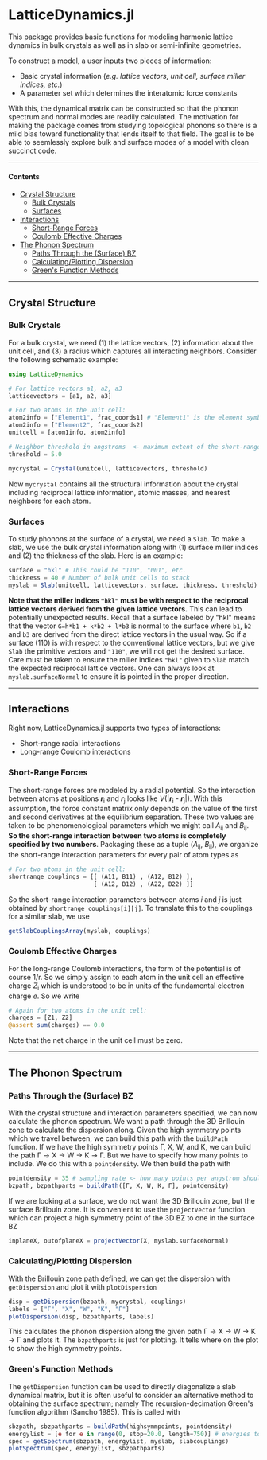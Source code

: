 # LatticeDynamics.jl

This package provides basic functions for modeling harmonic lattice dynamics in bulk crystals as well as in slab or semi-infinite geometries.

To construct a model, a user inputs two pieces of information:

* Basic crystal information (*e.g. lattice vectors, unit cell, surface miller indices, etc.*)
* A parameter set which determines the interatomic force constants

With this, the dynamical matrix can be constructed so that the phonon spectrum and normal modes are readily calculated. The motivation for making the package comes from studying topological phonons so there is a mild bias toward functionality that lends itself to that field. The goal is to be able to seemlessly explore bulk and surface modes of a model with clean succinct code. 
_______________________________
#### Contents
* [Crystal Structure](#Crystal-Structure)
    - [Bulk Crystals](#Bulk-Crystals)
    - [Surfaces](#Surfaces)
* [Interactions](#Interactions)
    - [Short-Range Forces](#Short-Range-Forces)
    - [Coulomb Effective Charges](#Coulomb-Effective-Charges)
* [The Phonon Spectrum](#The-Phonon-Spectrum)
    - [Paths Through the (Surface) BZ](#Paths-Through-the-Surface-BZ)
    - [Calculating/Plotting Dispersion](#CalculatingPlotting-Dispersion)
    - [Green's Function Methods](#Greens-Function-Methods)
________________________________
## Crystal Structure

### Bulk Crystals
For a bulk crystal, we need (1) the lattice vectors, (2) information about the unit cell, and (3) a radius which captures all interacting neighbors. Consider the following schematic example:
```julia
using LatticeDynamics

# For lattice vectors a1, a2, a3
latticevectors = [a1, a2, a3]

# For two atoms in the unit cell:
atom2info = ["Element1", frac_coords1] # "Element1" is the element symbol, e.g. "Al", "C", etc.
atom2info = ["Element2", frac_coords2]
unitcell = [atom1info, atom2info]

# Neighbor threshold in angstroms  <- maximum extent of the short-range interactions
threshold = 5.0

mycrystal = Crystal(unitcell, latticevectors, threshold)
```
Now `mycrystal` contains all the structural information about the crystal including reciprocal lattice information, atomic masses, and nearest neighbors for each atom.

### Surfaces

To study phonons at the surface of a crystal, we need a `Slab`. To make a slab, we use the bulk crystal information along with (1) surface miller indices and (2) the thickness of the slab. Here is an example:
```julia
surface = "hkl" # This could be "110", "001", etc.
thickness = 40 # Number of bulk unit cells to stack 
myslab = Slab(unitcell, latticevectors, surface, thickness, threshold)
```
**Note that the miller indices `"hkl"` must be with respect to the reciprocal lattice vectors derived from the given lattice vectors.** This can lead to potentially unexpected results. Recall that a surface labeled by "hkl" means that the vector `G=h*b1 + k*b2 + l*b3` is normal to the surface where `b1`, `b2` and `b3` are derived from the direct lattice vectors in the usual way. So if a surface (110) is with respect to the conventional lattice vectors, but we give `Slab` the primitive vectors and `"110"`, we will not get the desired surface. Care must be taken to ensure the miller indices `"hkl"` given to `Slab` match the expected reciprocal lattice vectors. One can always look at `myslab.surfaceNormal` to ensure it is pointed in the proper direction.

_______________________________

## Interactions
Right now, LatticeDynamics.jl supports two types of interactions:
* Short-range radial interactions
* Long-range Coulomb interactions

### Short-Range Forces

The short-range forces are modeled by a radial potential. So the interaction between atoms at positions ***r***<sub>i</sub> and ***r***<sub>j</sub> looks like *V*(|***r***<sub>i</sub> - ***r***<sub>j</sub>|). With this assumption, the force constant matrix only depends on the value of the first and second derivatives at the equilibrium separation. These two values are taken to be phenomenological parameters which we might call *A*<sub>ij</sub> and *B*<sub>ij</sub>. **So the short-range interaction between two atoms is completely specified by two numbers**. Packaging these as a tuple (*A*<sub>ij</sub>, *B*<sub>ij</sub>), we organize the short-range interaction parameters for every pair of atom types as 

```julia
# For two atoms in the unit cell:
shortrange_couplings = [[ (A11, B11) , (A12, B12) ],
                        [ (A12, B12) , (A22, B22) ]]
```
So the short-range interaction parameters between atoms *i* and *j* is just obtained by `shortrange_couplings[i][j]`. To translate this to the couplings for a similar slab, we use 
```julia
getSlabCouplingsArray(myslab, couplings)
```

### Coulomb Effective Charges

For the long-range Coulomb interactions, the form of the potential is of course 1/r. So we simply assign to each atom in the unit cell an effective charge *Z*<sub>i</sub> which is understood to be in units of the fundamental electron charge *e*. So we write
```julia
# Again for two atoms in the unit cell:
charges = [Z1, Z2]
@assert sum(charges) == 0.0
```
Note that the net charge in the unit cell must be zero.

____________________________________

## The Phonon Spectrum

### Paths Through the (Surface) BZ

With the crystal structure and interaction parameters specified, we can now calculate the phonon spectrum. We want a path through the 3D Brillouin zone to calculate the dispersion along. Given the high symmetry points which we travel between, we can build this path with the `buildPath` function. If we have the high symmetry points Γ, X, W, and K, we can build the path Γ -> X -> W -> K -> Γ. But we have to specify how many points to include. We do this with a `pointdensity`. We then build the path with 
```julia
pointdensity = 35 # sampling rate <- how many points per angstrom should we calculate the energies
bzpath, bzpathparts = buildPath([Γ, X, W, K, Γ], pointdensity)
```
If we are looking at a surface, we do not want the 3D Brillouin zone, but the surface Brillouin zone. It is convenient to use the `projectVector` function which can project a high symmetry point of the 3D BZ to one in the surface BZ
```julia
inplaneX, outofplaneX = projectVector(X, myslab.surfaceNormal)
```

### Calculating/Plotting Dispersion

With the Brillouin zone path defined, we can get the dispersion with `getDispersion` and plot it with `plotDispersion`
```julia
disp = getDispersion(bzpath, mycrystal, couplings)
labels = ["Γ", "X", "W", "K", "Γ"]
plotDispersion(disp, bzpathparts, labels)
```
This calculates the phonon dispersion along the given path Γ -> X -> W -> K -> Γ and plots it. The `bzpathparts` is just for plotting. It tells where on the plot to show the high symmetry points. 

### Green's Function Methods

 The `getDispersion` function can be used to directly diagonalize a slab dynamical matrix, but it is often useful to consider an alternative method to obtaining the surface spectrum; namely The recursion-decimation Green's function algorithm (Sancho 1985). This is called with
 ```julia
 sbzpath, sbzpathparts = buildPath(highsymmpoints, pointdensity)
 energylist = [e for e in range(0, stop=20.0, length=750)] # energies to include
 spec = getSpectrum(sbzpath, energylist, myslab, slabcouplings)
 plotSpectrum(spec, energylist, sbzpathparts)
 ```
 
